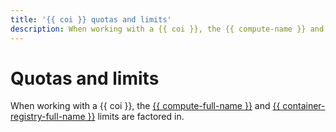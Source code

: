 ```yaml
---
title: '{{ coi }} quotas and limits'
description: When working with a {{ coi }}, the {{ compute-name }} and {{ container-registry-name }} limits are factored in.
---
```


# Quotas and limits

When working with a {{ coi }}, the [{{ compute-full-name }}](../../compute/concepts/limits.md) and [{{ container-registry-full-name }}](../../container-registry/concepts/limits.md) limits are factored in.